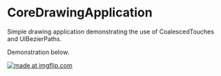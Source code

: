 # CoreDrawingApplication
Simple drawing application demonstrating the use of CoalescedTouches and UIBezierPaths.

Demonstration below.

<a href="https://imgflip.com/gif/1yrh71"><img src="https://i.imgflip.com/1yrh71.gif" title="made at imgflip.com"/></a>

